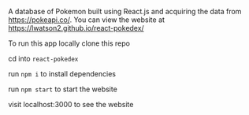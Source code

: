 A database of Pokemon built using React.js and acquiring the data from https://pokeapi.co/.
You can view the website at https://lwatson2.github.io/react-pokedex/

To run this app locally clone this repo

cd into `react-pokedex`

run `npm i` to install dependencies

run `npm start` to start the website

visit localhost:3000 to see the website

